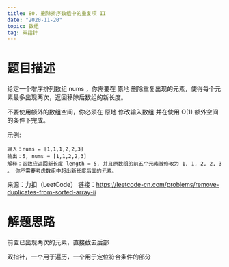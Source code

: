 ```yaml
---
title: 80. 删除排序数组中的重复项 II
date: "2020-11-20"
topic: 数组
tag: 双指针
---
```


# 题目描述

给定一个增序排列数组 nums ，你需要在 原地 删除重复出现的元素，使得每个元素最多出现两次，返回移除后数组的新长度。

不要使用额外的数组空间，你必须在 原地 修改输入数组 并在使用 O(1) 额外空间的条件下完成。


示例:

```
输入：nums = [1,1,1,2,2,3]
输出：5, nums = [1,1,2,2,3]
解释：函数应返回新长度 length = 5, 并且原数组的前五个元素被修改为 1, 1, 2, 2, 3 。 你不需要考虑数组中超出新长度后面的元素。
```


来源：力扣（LeetCode）
链接：https://leetcode-cn.com/problems/remove-duplicates-from-sorted-array-ii

# 解题思路

前置已出现两次的元素，直接截去后部

双指针，一个用于遍历，一个用于定位符合条件的部分


